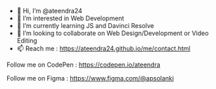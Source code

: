 - 👋 Hi, I’m @ateendra24
- 👀 I’m interested in Web Development
- 🌱 I’m currently learning JS and Davinci Resolve
- 💞️ I’m looking to collaborate on Web Design/Development or Video Editing
- 📫 Reach me : https://ateendra24.github.io/me/contact.html

Follow me on CodePen : https://codepen.io/ateendra

Follow me on Figma : https://www.figma.com/@apsolanki
